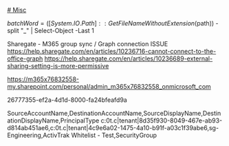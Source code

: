 [# Misc
](https://help.sharegate.com/en/articles/10236307-avoid-repeatedly-entering-your-credentials-with-the-browser-connection-method)

$batchWord = ([System.IO.Path]::GetFileNameWithoutExtension($path)) -split "_" | Select-Object -Last 1

Sharegate - M365 group sync / Graph connection ISSUE
https://help.sharegate.com/en/articles/10236716-cannot-connect-to-the-office-graph
https://help.sharegate.com/en/articles/10236689-external-sharing-setting-is-more-permissive

https://m365x76832558-my.sharepoint.com/personal/admin_m365x76832558_onmicrosoft_com

26777355-ef2a-4d1d-8000-fa24bfeafd9a

SourceAccountName,DestinationAccountName,SourceDisplayName,DestinationDisplayName,PrincipalType
c:0t.c|tenant|8d35f930-8049-467e-ab93-d814ab451ae6,c:0t.c|tenant|4c9e6a02-1475-4a10-b91f-a03c1f39abe6,sg-Engineering,ActivTrak Whitelist - Test,SecurityGroup
